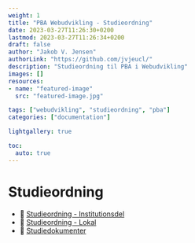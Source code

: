 ```yaml
---
weight: 1
title: "PBA Webudvikling - Studieordning"
date: 2023-03-27T11:26:30+0200
lastmod: 2023-03-27T11:26:34+0200
draft: false
author: "Jakob V. Jensen"
authorLink: "https://github.com/jvjeucl/"
description: "Studieordning til PBA i Webudvikling"
images: []
resources:
- name: "featured-image"
  src: "featured-image.jpg"

tags: ["webudvikling", "studieordning", "pba"]
categories: ["documentation"]

lightgallery: true

toc:
  auto: true
---
```


# Studieordning

* :notebook: [Studieordning - Institutionsdel](https://esdhweb.ucl.dk/D22-2048535.pdf?_ga=2.52438312.1604996710.1670227583-397912593.1670227536)
* :notebook: [Studieordning - Lokal](https://esdhweb.ucl.dk/D21-1632339.pdf?_ga=2.123543691.1604996710.1670227583-397912593.1670227536)
* :notebook: [Studiedokumenter](https://www.ucl.dk/studiedokumenter/webudvikling)
